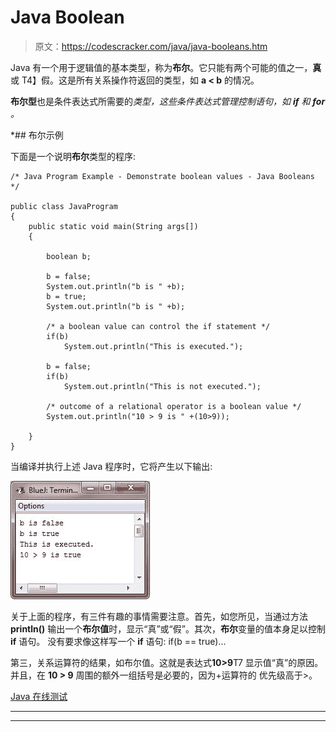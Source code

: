 # Java Boolean

> 原文：<https://codescracker.com/java/java-booleans.htm>

Java 有一个用于逻辑值的基本类型，称为**布尔**。它只能有两个可能的值之一，**真**或 T4】假。这是所有关系操作符返回的类型，如 **a < b** 的情况。

**布尔型**也是条件表达式所需要的*类型，这些条件表达式管理控制语句，如 **if** 和 **for** 。*

 *## 布尔示例

下面是一个说明**布尔**类型的程序:

```
/* Java Program Example - Demonstrate boolean values - Java Booleans */

public class JavaProgram
{   
    public static void main(String args[])
    {

        boolean b;

        b = false;
        System.out.println("b is " +b);
        b = true;
        System.out.println("b is " +b);

        /* a boolean value can control the if statement */
        if(b)
            System.out.println("This is executed.");

        b = false;
        if(b)
            System.out.println("This is not executed.");

        /* outcome of a relational operator is a boolean value */
        System.out.println("10 > 9 is " +(10>9));

    }
}
```

当编译并执行上述 Java 程序时，它将产生以下输出:

![java boolean](img/3ed0e3fead8f7e014bf68460cf078a34.png)

关于上面的程序，有三件有趣的事情需要注意。首先，如您所见，当通过方法 **println()** 输出一个**布尔值**时，显示“真”或“假”。其次，**布尔**变量的值本身足以控制 **if** 语句。 没有要求像这样写一个 **if** 语句:
if(b == true)...

第三，关系运算符的结果，如布尔值。这就是表达式**10>9**T7 显示值“真”的原因。并且，在 **10 > 9** 周围的额外一组括号是必要的，因为+运算符的 优先级高于>。

[Java 在线测试](/exam/showtest.php?subid=1)

* * *

* * **